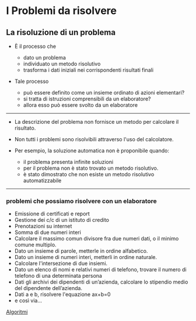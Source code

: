 # I Problemi da risolvere

## La risoluzione di un problema

* È il processo che 
	* dato un problema
	* individuato un metodo risolutivo
	* trasforma i dati iniziali nei corrispondenti risultati finali

* Tale processo
	* può essere definito come un insieme ordinato di azioni elementari?
	* si tratta di istruzioni comprensibili da un elaboratore? 
	* allora esso può essere svolto da un elaboratore

---

* La descrizione del problema non fornisce un metodo per calcolare il risultato.
* Non tutti i problemi sono risolvibili attraverso l'uso del calcolatore. 

* Per esempio, la soluzione automatica non è proponibile quando:
	* il problema presenta infinite soluzioni
	* per il problema non è stato trovato un metodo risolutivo.
	* è stato dimostrato che non esiste un metodo risolutivo automatizzabile

---

### problemi che possiamo risolvere con un elaboratore

* Emissione di certificati e report
* Gestione dei c/c di un istituto di credito
* Prenotazioni su internet
* Somma di due numeri interi
* Calcolare il massimo comun divisore fra due numeri dati, o il minimo comune multiplo.
* Dato un insieme di parole, metterle in ordine alfabetico.
* Dato un insieme di numeri interi, metterli in ordine naturale.
* Calcolare l'intersezione di due insiemi.
* Dato un elenco di nomi e relativi numeri di telefono, trovare il numero di telefono di una determinata persona
* Dati gli archivi dei dipendenti di un’azienda, calcolare lo stipendio medio del dipendente dell’azienda.
* Dati a e b, risolvere l'equazione ax+b=0
* e così via...


[Algoritmi](002_Algoritmi.md)